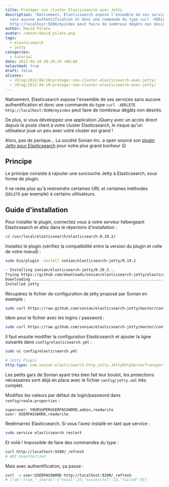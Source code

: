 ```yaml
---
title: Protéger son cluster Elasticsearch avec Jetty
description: "Nativement, Elasticsearch expose l'ensemble de ses services
  sans aucune authentification et donc une commande du type curl -XDELETE
  http://localhost:9200/myindex peut faire de nombreux dégâts non désirés."
author: David Pilato
avatar: /about/david_pilato.png
tags:
  - elasticsearch
  - jetty
categories:
  - tutorial
date: 2012-04-10 20:29:29 +00:00
nolastmod: true
draft: false
aliases:
  - /blog/2012/04/10/proteger-son-cluster-elasticsearch-avec-jetty/
  - /blog/2012-04-10-proteger-son-cluster-elasticsearch-avec-jetty/
---
```


Nativement, Elasticsearch expose l'ensemble de ses services sans aucune authentification et donc une commande du type `curl -XDELETE http://localhost:9200/myindex` peut faire de nombreux dégâts non désirés.

De plus, si vous développez une application JQuery avec un accès direct depuis le poste client à votre cluster Elasticsearch, le risque qu'un utilisateur joue un peu avec votre cluster est grand !

Alors, pas de panique... La société Sonian Inc. a open sourcé son [plugin Jetty pour Elasticsearch](https://github.com/sonian/elasticsearch-jetty) pour notre plus grand bonheur 😉

<!--more-->

## Principe

Le principe consiste à rajouter une surcouche Jetty à Elasticsearch, sous forme de plugin.

Il ne reste plus qu'à restreindre certaines URL et certaines méthodes (`DELETE` par exemple) à certains utilisateurs.

## Guide d'installation

Pour installer le plugin, connectez vous à votre serveur hébergeant Elasticsearch et allez dans le répertoire d'installation :

```sh
cd /usr/local/elasticsearch/elasticsearch-0.19.2/
```

Installez le plugin (vérifiez la compatibilité entre la version du plugin et celle de votre noeud) :

```sh
sudo bin/plugin -install sonian/elasticsearch-jetty/0.19.2
```

```txt
- Installing sonian/elasticsearch-jetty/0.19.2...
Trying https://github.com/downloads/sonian/elasticsearch-jetty/elasticsearch-jetty-0.19.2.zip...
Downloading .......................................................................................................................................................................DONE
Installed jetty
```

Récupérez le fichier de configuration de jetty proposé par Sonian en exemple :

```sh
sudo curl https://raw.github.com/sonian/elasticsearch-jetty/master/config/jetty.xml -o config/jetty.xml
```

Idem pour le fichier avec les logins / password :

```sh
sudo curl https://raw.github.com/sonian/elasticsearch-jetty/master/config/realm.properties -o config/realm.properties
```

Il faut ensuite modifier la configuration Elasticsearch et ajouter la ligne suivante dans `config/elasticsearch.yml` :

```sh
sudo vi config/elasticsearch.yml
```

```yaml
# Jetty Plugin
http.type: com.sonian.elasticsearch.http.jetty.JettyHttpServerTransportModule
```

Les petits gars de Sonian ayant très bien fait leur boulot, les protections nécessaires sont déjà en place avec le fichier `config/jetty.xml` très complet.

Modifiez les valeurs par défaut de login/password dans `config/realm.properties` :

```properties
superuser: YOURSUPERUSERPASSWORD,admin,readwrite
user: USERPASSWORD,readwrite
```

Redémarrez Elasticsearch. Si vous l'avez installé en tant que service :

```sh
sudo service elasticsearch restart
```

Et voilà ! Impossible de faire des commandes du type :

```sh
curl http://localhost:9200/_refresh
# 401 Unauthorized
```

Mais avec authentification, ça passe :

```sh
curl -u user:USERPASSWORD http://localhost:9200/_refresh
# {"ok":true,"_shards":{"total":23,"successful":23,"failed":0}}
```
